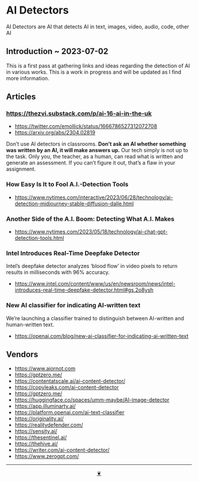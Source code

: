 # AI Detectors

AI Detectors are AI that detects AI in text, images, video, audio, code, other AI

## Introduction ~ 2023-07-02

This is a first pass at gathering links and ideas regarding the detection of AI in various works.  This is a work in progress and will be updated as I find more information.


## Articles

### https://thezvi.substack.com/p/ai-16-ai-in-the-uk

* https://twitter.com/emollick/status/1666786527312072708
* https://arxiv.org/abs/2304.02819

Don’t use AI detectors in classrooms. **Don’t ask an AI whether something was written by an AI, it will make answers up.** Our tech simply is not up to the task. Only you, the teacher, as a human, can read what is written and generate an assessment. If you can’t figure it out, that’s a flaw in your assignment.


### How Easy Is It to Fool A.I.-Detection Tools
* https://www.nytimes.com/interactive/2023/06/28/technology/ai-detection-midjourney-stable-diffusion-dalle.html


### Another Side of the A.I. Boom: Detecting What A.I. Makes

* https://www.nytimes.com/2023/05/18/technology/ai-chat-gpt-detection-tools.html

### Intel Introduces Real-Time Deepfake Detector

Intel’s deepfake detector analyzes ‘blood flow’ in video pixels to return results in milliseconds with 96% accuracy.

* https://www.intel.com/content/www/us/en/newsroom/news/intel-introduces-real-time-deepfake-detector.html#gs.2o8ysh

### New AI classifier for indicating AI-written text

We’re launching a classifier trained to distinguish between AI-written and human-written text.

* https://openai.com/blog/new-ai-classifier-for-indicating-ai-written-text


## Vendors

* https://www.aiornot.com
* https://gptzero.me/
* https://contentatscale.ai/ai-content-detector/
* https://copyleaks.com/ai-content-detector
* https://gptzero.me/
* https://huggingface.co/spaces/umm-maybe/AI-image-detector
* https://app.illuminarty.ai/
* https://platform.openai.com/ai-text-classifier
* https://originality.ai/
* https://realitydefender.com/
* https://sensity.ai/
* https://thesentinel.ai/
* https://thehive.ai/
* https://writer.com/ai-content-detector/
* https://www.zerogpt.com/


***

<center title="Hello! Click me to go up to the top" ><a class=aDingbat href=javascript:window.scrollTo(0,0);> ❦ </a></center>

